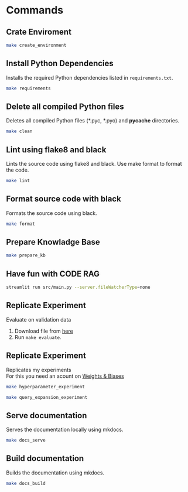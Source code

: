 # Commands

## Crate Enviroment

```sh
make create_environment
```

## Install Python Dependencies

Installs the required Python dependencies listed in `requirements.txt`.

```sh
make requirements
```

## Delete all compiled Python files
Deletes all compiled Python files (*.pyc, *.pyo) and __pycache__ directories.
```sh
make clean
```

## Lint using flake8 and black
Lints the source code using flake8 and black. Use make format to format the code.
```sh
make lint
```

## Format source code with black
Formats the source code using black.
```sh
make format
```

## Prepare Knowladge Base

```sh
make prepare_kb
```

## Have fun with CODE RAG
```sh
streamlit run src/main.py --server.fileWatcherType=none
```

## Replicate Experiment
Evaluate on validation data
1. Download file from [here](https://drive.google.com/file/d/1PiiordcQJwgv4MfT1vl-Omn8DeCdlAB3/view)
2. Run `make evaluate`.


## Replicate Experiment
Replicates my experiments   
For this you need an acount on [Weights & Biases](https://wandb.ai/site/)
```sh
make hyperparameter_experiment
```
```sh
make query_expansion_experiment
```

## Serve documentation
Serves the documentation locally using mkdocs.
```sh
make docs_serve
```

## Build documentation
Builds the documentation using mkdocs.
```sh
make docs_build
```

